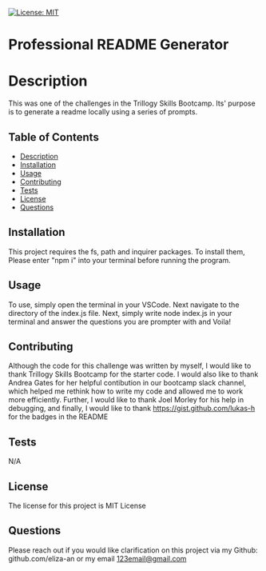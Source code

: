 
[![License: MIT](https://img.shields.io/badge/License-MIT-yellow.svg)](https://opensource.org/licenses/MIT)
  # Professional README Generator

  # Description
  This was one of the challenges in the Trillogy Skills Bootcamp. Its' purpose is to generate a readme locally using a series of prompts.


  ## Table of Contents

  * [Description](#Description)
  * [Installation](#Installation)
  * [Usage](#Usage)
  * [Contributing](#Contributions)
  * [Tests](#Tests)
  * [License](#License)
  * [Questions](#Questions)

  ## Installation

  This project requires the fs, path and inquirer packages. To install them, Please enter "npm i" into your terminal before running the program.


  ## Usage

  To use, simply open the terminal in your VSCode. Next navigate to the directory of the index.js file. Next, simply write node index.js in your terminal and answer the questions you are prompter with and Voila!


  ## Contributing
  Although the code for this challenge was written by myself, I would like to thank Trillogy Skills Bootcamp for the starter code. I would also like to thank Andrea Gates for her helpful contibution in our bootcamp slack channel, which helped me rethink how to write my code and allowed me to work more efficiently. Further, I would like to thank Joel Morley for his help in debugging, and finally, I would like to thank https://gist.github.com/lukas-h for the badges in the README


  ## Tests

  N/A


  ## License

  The license for this project is MIT License

  ## Questions
  Please reach out if you would like clarification on this project via my Github: github.com/eliza-an
  or my email 123email@gmail.com